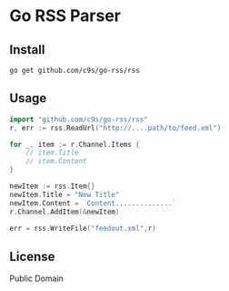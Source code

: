 Go RSS Parser
=============

Install
--------

    go get github.com/c9s/go-rss/rss


Usage
-----


```go
import "github.com/c9s/go-rss/rss"
r, err := rss.ReadUrl("http://....path/to/feed.xml")

for _, item := r.Channel.Items {
    // item.Title
    // item.Content
}

newItem := rss.Item{}
newItem.Title = "New Title"
newItem.Content = `Content..............`
r.Channel.AddItem(&newItem)

err = rss.WriteFile("feedout.xml",r)
```


License
-------

Public Domain
